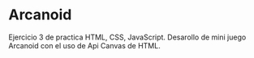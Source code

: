 # Arcanoid
Ejercicio 3 de practica HTML, CSS, JavaScript. Desarollo de mini juego Arcanoid con el uso de Api Canvas de HTML.
